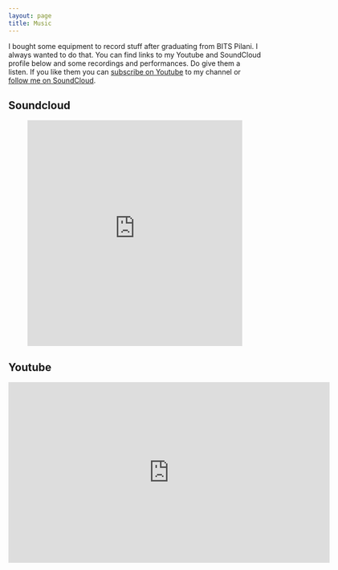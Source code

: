 ```yaml
---
layout: page
title: Music
---
```


<p class="message">
  I bought some equipment to record stuff after graduating from BITS Pilani. I always wanted to do that. You can find links to my Youtube and SoundCloud profile below and some recordings and performances. Do give them a listen. If you like them you can <a href="https://www.youtube.com/user/classicguy1992?sub_confirmation=1">subscribe on Youtube</a> to my channel or <a href="https://soundcloud.com/akash-agrahari">follow me on SoundCloud</a>.
</p>

## Soundcloud

<center><iframe width="85%" height="450" scrolling="no" frameborder="no" src="https://w.soundcloud.com/player/?url=https%3A//api.soundcloud.com/users/19872254&amp;auto_play=false&amp;hide_related=false&amp;show_comments=true&amp;show_user=true&amp;show_reposts=false&amp;visual=true"></iframe></center>

## Youtube


<center><iframe width="640" height="360" src="https://www.youtube.com/embed/lapT4Eq2GlM?list=PLCmq28sv1KRNnUhbrv4ZYIo67XZzlx7M-" frameborder="0" allowfullscreen></iframe></center>

<!-- In the novel, *The Strange Case of Dr. Jeykll and Mr. Hyde*, Mr. Poole is Dr. Jekyll's virtuous and loyal butler. Similarly, Poole is an upstanding and effective butler that helps you build Jekyll themes. It's made by [@mdo](https://twitter.com/mdo).

There are currently two themes built on Poole:

* [Hyde](http://hyde.getpoole.com)
* [Lanyon](http://lanyon.getpoole.com)

Learn more and contribute on [GitHub](https://github.com/poole).

## Setup

Some fun facts about the setup of this project include:

* Built for [Jekyll](http://jekyllrb.com)
* Developed on GitHub and hosted for free on [GitHub Pages](https://pages.github.com)
* Coded with [Sublime Text 2](http://sublimetext.com), an amazing code editor
* Designed and developed while listening to music like [Blood Bros Trilogy](https://soundcloud.com/maddecent/sets/blood-bros-series)

Have questions or suggestions? Feel free to [open an issue on GitHub](https://github.com/poole/issues/new) or [ask me on Twitter](https://twitter.com/mdo).

Thanks for reading! -->
